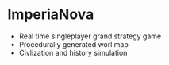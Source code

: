 # ImperiaNova
* Real time singleplayer grand strategy game
* Procedurally generated worl map
* Civlization and history simulation
